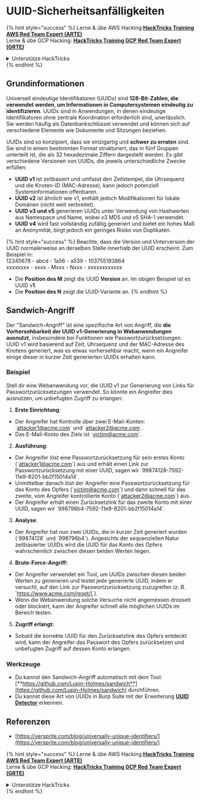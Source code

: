 # UUID-Sicherheitsanfälligkeiten

{% hint style="success" %}
Lerne & übe AWS Hacking:<img src="/.gitbook/assets/arte.png" alt="" data-size="line">[**HackTricks Training AWS Red Team Expert (ARTE)**](https://training.hacktricks.xyz/courses/arte)<img src="/.gitbook/assets/arte.png" alt="" data-size="line">\
Lerne & übe GCP Hacking: <img src="/.gitbook/assets/grte.png" alt="" data-size="line">[**HackTricks Training GCP Red Team Expert (GRTE)**<img src="/.gitbook/assets/grte.png" alt="" data-size="line">](https://training.hacktricks.xyz/courses/grte)

<details>

<summary>Unterstütze HackTricks</summary>

* Überprüfe die [**Abonnementpläne**](https://github.com/sponsors/carlospolop)!
* **Tritt der** 💬 [**Discord-Gruppe**](https://discord.gg/hRep4RUj7f) oder der [**Telegram-Gruppe**](https://t.me/peass) bei oder **folge** uns auf **Twitter** 🐦 [**@hacktricks\_live**](https://twitter.com/hacktricks\_live)**.**
* **Teile Hacking-Tricks, indem du PRs zu den** [**HackTricks**](https://github.com/carlospolop/hacktricks) und [**HackTricks Cloud**](https://github.com/carlospolop/hacktricks-cloud) GitHub-Repos einreichst.

</details>
{% endhint %}

## Grundinformationen

Universell eindeutige Identifikatoren (UUIDs) sind **128-Bit-Zahlen, die verwendet werden, um Informationen in Computersystemen eindeutig zu identifizieren**. UUIDs sind in Anwendungen, in denen eindeutige Identifikatoren ohne zentrale Koordination erforderlich sind, unerlässlich. Sie werden häufig als Datenbankschlüssel verwendet und können sich auf verschiedene Elemente wie Dokumente und Sitzungen beziehen.

UUIDs sind so konzipiert, dass sie einzigartig und **schwer zu erraten** sind. Sie sind in einem bestimmten Format strukturiert, das in fünf Gruppen unterteilt ist, die als 32 hexadezimale Ziffern dargestellt werden. Es gibt verschiedene Versionen von UUIDs, die jeweils unterschiedliche Zwecke erfüllen:

* **UUID v1** ist zeitbasiert und umfasst den Zeitstempel, die Uhrsequenz und die Knoten-ID (MAC-Adresse), kann jedoch potenziell Systeminformationen offenbaren.
* **UUID v2** ist ähnlich wie v1, enthält jedoch Modifikationen für lokale Domänen (nicht weit verbreitet).
* **UUID v3 und v5** generieren UUIDs unter Verwendung von Hashwerten aus Namespace und Name, wobei v3 MD5 und v5 SHA-1 verwendet.
* **UUID v4** wird fast vollständig zufällig generiert und bietet ein hohes Maß an Anonymität, birgt jedoch ein geringes Risiko von Duplikaten.

{% hint style="success" %}
Beachte, dass die Version und Unterversion der UUID normalerweise an derselben Stelle innerhalb der UUID erscheint. Zum Beispiel in:\
12345678 - abcd - 1a56 - a539 - 103755193864\
xxxxxxxx  - xxxx - Mxxx - Nxxx - xxxxxxxxxxxx

* Die **Position des M** zeigt die UUID **Version** an. Im obigen Beispiel ist es UUID v**1**.
* Die **Position des N** zeigt die UUID-Variante an.
{% endhint %}

## Sandwich-Angriff

Der "Sandwich-Angriff" ist eine spezifische Art von Angriff, die **die Vorhersehbarkeit der UUID v1-Generierung in Webanwendungen ausnutzt**, insbesondere bei Funktionen wie Passwortzurücksetzungen. UUID v1 wird basierend auf Zeit, Uhrsequenz und der MAC-Adresse des Knotens generiert, was es etwas vorhersehbar macht, wenn ein Angreifer einige dieser in kurzer Zeit generierten UUIDs erhalten kann.

### Beispiel

Stell dir eine Webanwendung vor, die UUID v1 zur Generierung von Links für Passwortzurücksetzungen verwendet. So könnte ein Angreifer dies ausnutzen, um unbefugten Zugriff zu erlangen:

1. **Erste Einrichtung**:

* Der Angreifer hat Kontrolle über zwei E-Mail-Konten: \`attacker1@acme.com\` und \`attacker2@acme.com\`.
* Das E-Mail-Konto des Ziels ist \`victim@acme.com\`.

2. **Ausführung**:

* Der Angreifer löst eine Passwortzurücksetzung für sein erstes Konto (\`attacker1@acme.com\`) aus und erhält einen Link zur Passwortzurücksetzung mit einer UUID, sagen wir \`99874128-7592-11e9-8201-bb2f15014a14\`.
* Unmittelbar danach löst der Angreifer eine Passwortzurücksetzung für das Konto des Opfers (\`victim@acme.com\`) und dann schnell für das zweite, vom Angreifer kontrollierte Konto (\`attacker2@acme.com\`) aus.
* Der Angreifer erhält einen Zurücksetzlink für das zweite Konto mit einer UUID, sagen wir \`998796b4-7592-11e9-8201-bb2f15014a14\`.

3. **Analyse**:

* Der Angreifer hat nun zwei UUIDs, die in kurzer Zeit generiert wurden (\`99874128\` und \`998796b4\`). Angesichts der sequenziellen Natur zeitbasierter UUIDs wird die UUID für das Konto des Opfers wahrscheinlich zwischen diesen beiden Werten liegen.

4. **Brute-Force-Angriff:**

* Der Angreifer verwendet ein Tool, um UUIDs zwischen diesen beiden Werten zu generieren und testet jede generierte UUID, indem er versucht, auf den Link zur Passwortzurücksetzung zuzugreifen (z. B. \`https://www.acme.com/reset/\<generated-UUID>\`).
* Wenn die Webanwendung solche Versuche nicht angemessen drosselt oder blockiert, kann der Angreifer schnell alle möglichen UUIDs im Bereich testen.

5. **Zugriff erlangt:**

* Sobald die korrekte UUID für den Zurücksetzlink des Opfers entdeckt wird, kann der Angreifer das Passwort des Opfers zurücksetzen und unbefugten Zugriff auf dessen Konto erlangen.

### Werkzeuge

* Du kannst den Sandwich-Angriff automatisch mit dem Tool: [**https://github.com/Lupin-Holmes/sandwich**](https://github.com/Lupin-Holmes/sandwich) durchführen.
* Du kannst diese Art von UUIDs in Burp Suite mit der Erweiterung [**UUID Detector**](https://portswigger.net/bappstore/65f32f209a72480ea5f1a0dac4f38248) erkennen.

## Referenzen

* [https://versprite.com/blog/universally-unique-identifiers/](https://versprite.com/blog/universally-unique-identifiers/)

{% hint style="success" %}
Lerne & übe AWS Hacking:<img src="/.gitbook/assets/arte.png" alt="" data-size="line">[**HackTricks Training AWS Red Team Expert (ARTE)**](https://training.hacktricks.xyz/courses/arte)<img src="/.gitbook/assets/arte.png" alt="" data-size="line">\
Lerne & übe GCP Hacking: <img src="/.gitbook/assets/grte.png" alt="" data-size="line">[**HackTricks Training GCP Red Team Expert (GRTE)**<img src="/.gitbook/assets/grte.png" alt="" data-size="line">](https://training.hacktricks.xyz/courses/grte)

<details>

<summary>Unterstütze HackTricks</summary>

* Überprüfe die [**Abonnementpläne**](https://github.com/sponsors/carlospolop)!
* **Tritt der** 💬 [**Discord-Gruppe**](https://discord.gg/hRep4RUj7f) oder der [**Telegram-Gruppe**](https://t.me/peass) bei oder **folge** uns auf **Twitter** 🐦 [**@hacktricks\_live**](https://twitter.com/hacktricks\_live)**.**
* **Teile Hacking-Tricks, indem du PRs zu den** [**HackTricks**](https://github.com/carlospolop/hacktricks) und [**HackTricks Cloud**](https://github.com/carlospolop/hacktricks-cloud) GitHub-Repos einreichst.

</details>
{% endhint %}
